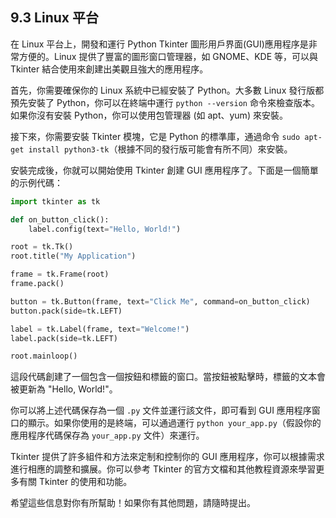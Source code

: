 ## 9.3 Linux 平台

在 Linux 平台上，開發和運行 Python Tkinter 圖形用戶界面(GUI)應用程序是非常方便的。Linux 提供了豐富的圖形窗口管理器，如 GNOME、KDE 等，可以與 Tkinter 結合使用來創建出美觀且強大的應用程序。

首先，你需要確保你的 Linux 系統中已經安裝了 Python。大多數 Linux 發行版都預先安裝了 Python，你可以在終端中運行 `python --version` 命令來檢查版本。如果你沒有安裝 Python，你可以使用包管理器 (如 apt、yum) 來安裝。

接下來，你需要安裝 Tkinter 模塊，它是 Python 的標準庫，通過命令 `sudo apt-get install python3-tk`（根據不同的發行版可能會有所不同）來安裝。

安裝完成後，你就可以開始使用 Tkinter 創建 GUI 應用程序了。下面是一個簡單的示例代碼：

```python
import tkinter as tk

def on_button_click():
    label.config(text="Hello, World!")

root = tk.Tk()
root.title("My Application")

frame = tk.Frame(root)
frame.pack()

button = tk.Button(frame, text="Click Me", command=on_button_click)
button.pack(side=tk.LEFT)

label = tk.Label(frame, text="Welcome!")
label.pack(side=tk.LEFT)

root.mainloop()
```

這段代碼創建了一個包含一個按鈕和標籤的窗口。當按鈕被點擊時，標籤的文本會被更新為 "Hello, World!"。

你可以將上述代碼保存為一個 `.py` 文件並運行該文件，即可看到 GUI 應用程序窗口的顯示。如果你使用的是終端，可以通過運行 `python your_app.py`（假設你的應用程序代碼保存為 `your_app.py` 文件）來運行。

Tkinter 提供了許多組件和方法來定制和控制你的 GUI 應用程序，你可以根據需求進行相應的調整和擴展。你可以參考 Tkinter 的官方文檔和其他教程資源來學習更多有關 Tkinter 的使用和功能。

希望這些信息對你有所幫助！如果你有其他問題，請隨時提出。
